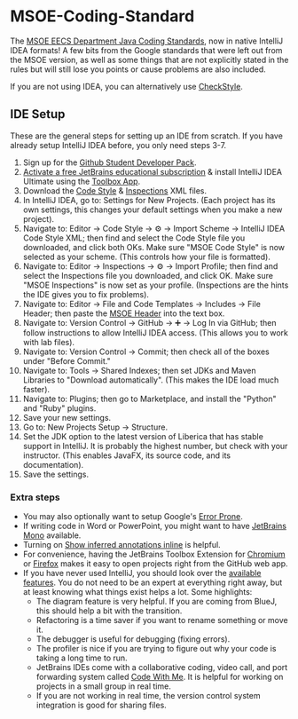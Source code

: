 # MSOE-Coding-Standard
The [MSOE EECS Department Java Coding Standards](https://csse.msoe.us/cs1021/codingstandard/), now in native IntelliJ IDEA formats! A few bits from the Google standards that were left out from the MSOE version, as well as some things that are not explicitly stated in the rules but will still lose you points or cause problems are also included.

If you are not using IDEA, you can alternatively use [CheckStyle](https://faculty-web.msoe.edu/jones/MSOE_checkStyle.xml).

## IDE Setup
These are the general steps for setting up an IDE from scratch. If you have already setup IntelliJ IDEA before, you only need steps 3-7.
1. Sign up for the [Github Student Developer Pack](https://education.github.com/pack/).
2. [Activate a free JetBrains educational subscription](https://www.jetbrains.com/student/?authMethod=github) & install IntelliJ IDEA Ultimate using the [Toolbox App](https://www.jetbrains.com/toolbox-app/).
3. Download the [Code Style](https://raw.githubusercontent.com/xDazld/MSOE-Coding-Standard/main/MSOE_Code_Style.xml) & [Inspections](https://raw.githubusercontent.com/xDazld/MSOE-Coding-Standard/main/MSOE_Inspections.xml) XML files.
4. In IntelliJ IDEA, go to: Settings for New Projects. (Each project has its own settings, this changes your default settings when you make a new project).
5. Navigate to: Editor → Code Style → ⚙️ → Import Scheme → IntelliJ IDEA Code Style XML; then find and select the Code Style file you downloaded, and click both OKs. Make sure "MSOE Code Style" is now selected as your scheme. (This controls how your file is formatted).
6. Navigate to: Editor → Inspections → ⚙️ → Import Profile; then find and select the Inspections file you downloaded, and click OK. Make sure "MSOE Inspections" is now set as your profile. (Inspections are the hints the IDE gives you to fix problems).
7. Navigate to: Editor → File and Code Templates → Includes → File Header; then paste the [MSOE Header](https://github.com/xDazld/MSOE-Coding-Standard/blob/main/File%20Header.java.txt) into the text box.
8. Navigate to: Version Control → GitHub → ➕ → Log In via GitHub; then follow instructions to allow IntelliJ IDEA access. (This allows you to work with lab files).
9. Navigate to: Version Control → Commit; then check all of the boxes under "Before Commit."
10. Navigate to: Tools → Shared Indexes; then set JDKs and Maven Libraries to "Download automatically". (This makes the IDE load much faster).
11. Navigate to: Plugins; then go to Marketplace, and install the "Python" and "Ruby" plugins.
12. Save your new settings.
13. Go to: New Projects Setup → Structure.
14. Set the JDK option to the latest version of Liberica that has stable support in IntelliJ. It is probably the highest number, but check with your instructor. (This enables JavaFX, its source code, and its documentation).
15. Save the settings.

### Extra steps

* You may also optionally want to setup Google's [Error Prone](https://errorprone.info/docs/installation#:\~:text=IntelliJ%20IDEA,is%20NOT%20selected.).
* If writing code in Word or PowerPoint, you might want to have [JetBrains Mono](https://www.jetbrains.com/lp/mono/#how-to-install) available.
* Turning on [Show inferred annotations inline](https://www.jetbrains.com/help/idea/2022.3/inferred-annotations.html#e406abb7) is helpful.
* For convenience, having the JetBrains Toolbox Extension for [Chromium](https://chrome.google.com/webstore/detail/jetbrains-toolbox-extensi/offnedcbhjldheanlbojaefbfbllddna) or [Firefox](https://addons.mozilla.org/en-US/firefox/addon/jetbrains-toolbox/) makes it easy to open projects right from the GitHub web app.
* If you have never used IntelliJ, you should look over the [available features](https://www.jetbrains.com/idea/features/). You do not need to be an expert at everything right away, but at least knowing what things exist helps a lot. Some highlights:
    * The diagram feature is very helpful. If you are coming from BlueJ, this should help a bit with the transition.
    * Refactoring is a time saver if you want to rename something or move it.
    * The debugger is useful for debugging (fixing errors).
    * The profiler is nice if you are trying to figure out why your code is taking a long time to run.
    * JetBrains IDEs come with a collaborative coding, video call, and port forwarding system called [Code With Me](https://www.jetbrains.com/code-with-me/). It is helpful for working on projects in a small group in real time.
    * If you are not working in real time, the version control system integration is good for sharing files.

